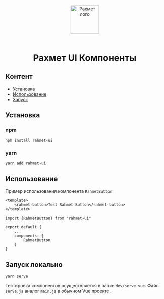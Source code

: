 
<p align="center" style="padding: 20px 0px">
  <img src="https://rahmet.s3.ap-southeast-1.amazonaws.com/rahmet_logo.svg" alt="Рахмет лого" height="90">
</p>

<h1 align="center" style="font-weight: bol">Рахмет UI Компоненты</h1>

## Контент

- [Установка](#install)
- [Использование](#usage)
- [Запуск](#start)

## Установка

### npm
```
npm install rahmet-ui
```

### yarn
```
yarn add rahmet-ui
```

## Использование
Пример использования компонента ```RahmetButton```:
```
<template>
    <rahmet-button>Test Rahmet Button</rahmet-button>
</template>

import {RahmetButton} from "rahmet-ui"

export default {
    ...
    components: {
        RahmetButton
    }
}
```

## Запуск локально

```yarn serve```

Тестировка компонентов осуществляется в папке ```dev/serve.vue```. Файл ```serve.js``` аналог ```main.js``` в обычном Vue проекте.
